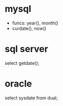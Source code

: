 # mysql
- funcs: year(), month()
- curdate(), now()

# sql server
select getdate();

# oracle
select sysdate from dual;

